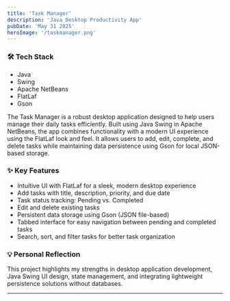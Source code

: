 ```yaml
---
title: 'Task Manager'
description: 'Java Desktop Productivity App'
pubDate: 'May 31 2025'
heroImage: '/taskmanager.png'
---
```


### 🛠 Tech Stack 
- Java
- Swing
- Apache NetBeans
- FlatLaf
- Gson

The Task Manager is a robust desktop application designed to help users manage their daily tasks efficiently. Built using Java Swing in Apache NetBeans, the app combines functionality with a modern UI experience using the FlatLaf look and feel. It allows users to add, edit, complete, and delete tasks while maintaining data persistence using Gson for local JSON-based storage.

### ✨ Key Features

- Intuitive UI with FlatLaf for a sleek, modern desktop experience
- Add tasks with title, description, priority, and due date
- Task status tracking: Pending vs. Completed
- Edit and delete existing tasks
- Persistent data storage using Gson (JSON file-based)
- Tabbed interface for easy navigation between pending and completed tasks
- Search, sort, and filter tasks for better task organization

### 💡 Personal Reflection

This project highlights my strengths in desktop application development, Java Swing UI design, state management, and integrating lightweight persistence solutions without databases.

--- 